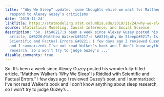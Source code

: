 ```yaml
---
title: '“Why We Sleep” update:  some thoughts while we wait for Matthew Walker to
  respond to Alexey Guzey’s criticisms'
date: '2019-11-24'
linkTitle: https://statmodeling.stat.columbia.edu/2019/11/24/why-we-sleep-update-some-thoughts-while-we-wait-for-matthew-walker-to-respond-to-alexey-guzeys-criticisms/
source: Statistical Modeling, Causal Inference, and Social Science
description: 'So. It&#8217;s been a week since Alexey Guzey posted his wonderfully-titled
  article, &#8220;Matthew Walker&#8217;s &#8216;Why We Sleep&#8217; Is Riddled with
  Scientific and Factual Errors.&#8221; I few days ago I reviewed Guzey&#8217;s post,
  and I summarized: I’ve not read Walker’s book and I don’t know anything about sleep
  research, so I won’t try to judge Guzey’s ...'
disable_comments: true
---
```

So. It&#8217;s been a week since Alexey Guzey posted his wonderfully-titled article, &#8220;Matthew Walker&#8217;s &#8216;Why We Sleep&#8217; Is Riddled with Scientific and Factual Errors.&#8221; I few days ago I reviewed Guzey&#8217;s post, and I summarized: I’ve not read Walker’s book and I don’t know anything about sleep research, so I won’t try to judge Guzey’s ...